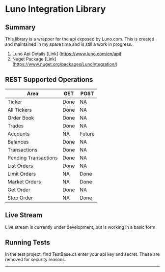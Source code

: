 # Luno Integration Library

## Summary

This library is a wrapper for the api exposed by Luno.com.
This is created and maintained in my spare time and is still a work in progress.

1. Luno Api Details [Link] (https://www.luno.com/en/api)
2. Nuget Package [Link] (https://www.nuget.org/packages/LunoIntegration/)

## REST Supported Operations

| Area  | GET | POST |
| -------------------- | ------- | ------- |
| Ticker | Done | NA |
| All Tickers | Done | NA |
| Order Book | Done | NA |
| Trades | Done | NA |
| Accounts | NA | Future |
| Balances | Done | NA |
| Transactions | Done | NA |
| Pending Transactions | Done | NA |
| List Orders | Done | NA |
| Limit Orders | NA | Done |
| Market Orders | NA | Done |
| Get Order | Done | NA |
| Stop Order | NA | Done |

## Live Stream

Live stream is currently under development, but is working in a basic form

## Running Tests

In the test project, find TestBase.cs enter your api key and secret.
These are removed for security reasons.

***